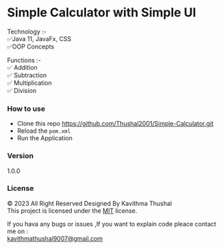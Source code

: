 # Simple Calculator with Simple UI

Technology :-<br/>
✅Java 11, JavaFx, CSS<br/>
✅OOP Concepts<br/>

Functions :-<br/>
✅ Addition<br/>
✅ Subtraction<br/>
✅ Multiplication<br/>
✅ Division

### How to use
* Clone this repo https://github.com/Thushal2001/Simple-Calculator.git
* Reload the `pom.xml`
* Run the Application

### Version
1.0.0

### License
© 2023 All Right Reserved Designed By Kavithma Thushal<br/>
This project is licensed under the [MIT](LICENSE) license.

If you hava any bugs or issues ,If you want to explain code pleace contact me on :<br/>
[kavithmathushal9007@gmail.com](https://www.kavithmathushal9007@gmail.com)

